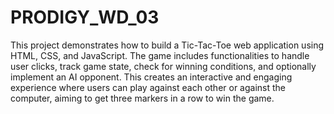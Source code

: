 # PRODIGY_WD_03
This project demonstrates how to build a Tic-Tac-Toe web application using HTML, CSS, and JavaScript.
The game includes functionalities to handle user clicks, track game state, check for winning conditions, and optionally implement an AI opponent.
This creates an interactive and engaging experience where users can play against each other or against the computer, aiming to get three markers in a row to win the game.
